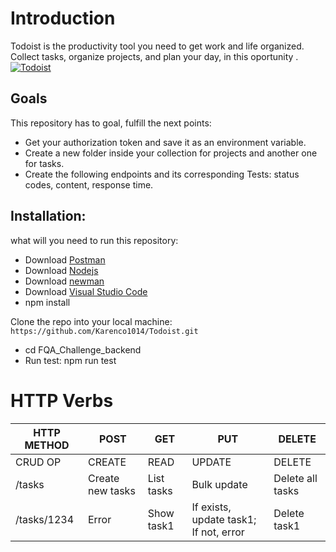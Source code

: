 # Introduction

Todoist is the productivity tool you need to get work and life organized. Collect tasks, organize projects, and plan your day, in this oportunity .
[![Todoist](https://get.todoist.help/hc/article_attachments/360011665940/Web___Inbox.png "Todoist")](https://get.todoist.help/hc/article_attachments/360011665940/Web___Inbox.png "Todoist")

## Goals
This repository has to goal, fulfill the next points:

- Get your authorization token and save it as an environment variable.
- Create a new folder inside your collection for projects and another one for tasks.
- Create the following endpoints and its corresponding Tests: status codes, content, response time.

## Installation:
what will you need to run this repository:

- Download [Postman](https://www.getpostman.com/ "Postman")
- Download [Nodejs]( https://nodejs.org/en/ "Nodejs")
- Download [newman ](https://www.npmjs.com/package/newman "newman ")
- Download [Visual Studio Code](https://code.visualstudio.com "Visual Studio Code") 
- npm install

Clone the repo into your local machine:
`https://github.com/Karenco1014/Todoist.git`
-  cd FQA_Challenge_backend
- Run test: npm run test



#  HTTP Verbs

| HTTP METHOD  | POST  | GET   |  PUT  | DELETE  |
| ------------ | ------| -----| ---- | ------- |
| CRUD OP  | CREATE   | READ  | UPDATE  | DELETE |
|  /tasks |  Create new tasks |  List tasks |  Bulk update | Delete all tasks |
| /tasks/1234  |  Error |  Show task1 | If exists, update task1; If not, error | Delete task1 |



